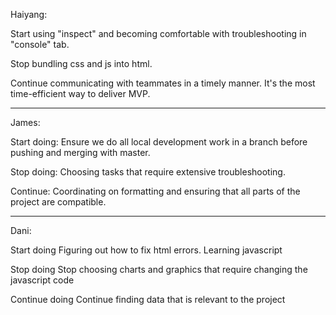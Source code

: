 Haiyang:

Start using "inspect" and becoming comfortable with troubleshooting in "console" tab.

Stop bundling css and js into html. 

Continue communicating with teammates in a timely manner. It's the most time-efficient way to deliver MVP. 



______________________________________________________________________________________________________________________________


James:

Start doing: Ensure we do all local development work in a branch before pushing and merging with master.

Stop doing: Choosing tasks that require extensive troubleshooting.

Continue: Coordinating on formatting and ensuring that all parts of the project are compatible.



______________________________________________________________________________________________________________________________


Dani:

Start doing 
Figuring out how to fix html errors. Learning javascript


Stop doing
Stop choosing charts and graphics that require changing the javascript code

Continue doing 
Continue finding data that is relevant to the project 
